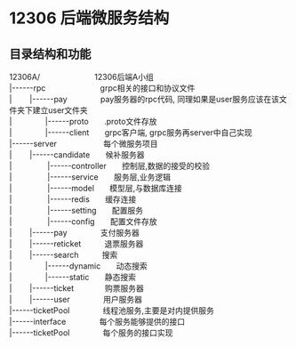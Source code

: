 # 12306 后端微服务结构

## 目录结构和功能

12306A/&emsp;&emsp;&emsp;&emsp;&emsp;&emsp;&emsp;12306后端A小组</br>
|------rpc&emsp;&emsp;&emsp;&emsp;&emsp;&emsp;&emsp;grpc相关的接口和协议文件</br>
|&emsp;&emsp; |------pay&emsp;&emsp; &emsp;&emsp;pay服务器的rpc代码, 同理如果是user服务应该在该文件夹下建立user文件夹</br>
|&emsp;&emsp;&emsp;&emsp; |------proto&emsp;&emsp;.proto文件存放</br>
|&emsp;&emsp;&emsp;&emsp; |------client&emsp;&emsp;grpc客户端, grpc服务再server中自己实现</br>
|------server&emsp;&emsp;&emsp;&emsp;&emsp;&emsp;每个微服务项目</br>
|&emsp;&emsp; |------candidate&emsp;&emsp;候补服务器</br>
|&emsp;&emsp; &emsp;&emsp; |------controller&emsp;&emsp;控制层,数据的接受的校验</br>
|&emsp;&emsp; &emsp;&emsp; |------service&emsp;&emsp;服务层,业务逻辑</br>
|&emsp;&emsp; &emsp;&emsp; |------model&emsp;&emsp;模型层,与数据库连接</br>
|&emsp;&emsp; &emsp;&emsp; |------redis&emsp;&emsp;缓存连接</br>
|&emsp;&emsp; &emsp;&emsp; |------setting&emsp;&emsp;配置服务</br>
|&emsp;&emsp; &emsp;&emsp; |------config&emsp;&emsp;配置文件存放</br>
|&emsp;&emsp; |------pay&emsp;&emsp;&emsp;&emsp; 支付服务器</br>
|&emsp;&emsp; |------reticket&emsp;&emsp;&emsp;退票服务器</br>
|&emsp;&emsp; |------search&emsp;&emsp;&emsp;搜索</br>
|&emsp;&emsp;&emsp;&emsp; |------dynamic&emsp;&emsp;动态搜索</br>
|&emsp;&emsp;&emsp;&emsp; |------static&emsp;&emsp;静态搜索</br>
|&emsp;&emsp; |------ticket&emsp;&emsp;&emsp;&emsp;购票服务器</br>
|&emsp;&emsp; |------user&emsp;&emsp;&emsp;&emsp; 用户服务器</br>
|------ticketPool&emsp;&emsp;&emsp;&emsp; 线程池服务,主要是对内提供服务</br>
|------interface&emsp;&emsp;&emsp;&emsp; 每个服务能够提供的接口</br>
|------ticketPool&emsp;&emsp;&emsp;&emsp; 每个服务的接口实现</br>
